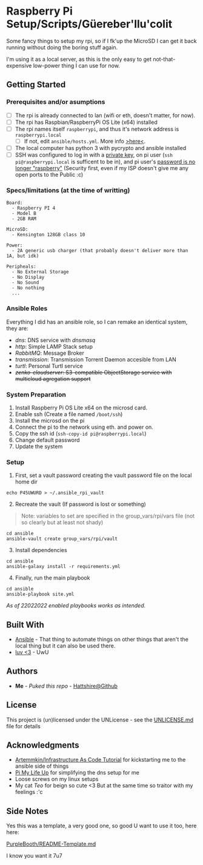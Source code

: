 # Raspberry Pi Setup/Scripts/Güereber'llu'colit

Some fancy things to setup my rpi, so if I fk'up the MicroSD I can get it back running without doing the boring stuff again.

I'm using it as a local server, as this is the only easy to get not-that-expensive low-power thing I can use for now.

## Getting Started

### Prerequisites and/or asumptions

* [ ] The rpi is already connected to lan (wifi or eth, doesn't matter, for now).
* [ ] The rpi has Raspbian/RaspberryPi OS Lite (x64) installed
* [ ] The rpi names itself `raspberrypi`, and thus it's network address is `raspberrypi.local`
  * [ ] If not, edit `ansible/hosts.yml`. More info [>here<](https://docs.ansible.com/ansible/latest/user_guide/intro_inventory.html#hosts-in-multiple-groups).
* [ ] The local computer has python 3 with pycrypto and ansible installed
* [ ] SSH was configured to log in with a [private key](https://www.ssh.com/ssh/copy-id#copy-the-key-to-a-server), on pi user (`ssh pi@raspberrypi.local` is sufficent to be in), and pi user's [password is no longer "raspberry"](https://www.shellhacks.com/raspberry-pi-default-password-how-to-change/) (Security first, even if my ISP doesn't give me any open ports to the Public :c)

### Specs/limitations (at the time of writting)

```
Board:
  - Raspberry PI 4
  - Model B
  - 2GB RAM

MicroSD: 
  - Kensington 128GB class 10

Power:
  - 2A generic usb charger (that probably doesn't deliver more than 1A, but idk)

Peripheals:
  - No External Storage
  - No Display
  - No Sound
  - No nothing
  ...

```

### Ansible Roles

Everything I did has an ansible role, so I can remake an identical system, they are:

* _dns_: DNS service with _dnsmasq_
* _http_: Simple LAMP Stack setup
* _RabbitMQ_: Message Broker
* _transmission_: Transmission Torrent Daemon accesible from LAN
* _turtl_: Personal Turtl service
* ~~_zenko-cloudserver_: S3-compatible ObjectStorage service with multicloud agregation support~~

### System Preparation

1. Install Raspberry Pi OS Lite x64 on the microsd card.
2. Enable ssh (Create a file named `/boot/ssh`)
3. Install the microsd on the pi
4. Connect the pi to the network using eth. and power on.
5. Copy the ssh id (`ssh-copy-id pi@raspberrypi.local`)
6. Change default password
7. Update the system

### Setup

1. First, set a vault password creating the vault password file on the local home dir

```
echo P45UWURD > ~/.ansible_rpi_vault
```

2. Recreate the vault (If password is lost or something)

> Note: variables to set are specified in the group_vars/rpi/vars file (not so clearly but at least not shady)

```
cd ansible
ansible-vault create group_vars/rpi/vault
```

3. Install dependencies

```
cd ansible
ansible-galaxy install -r requirements.yml
```

4. Finally, run the main playbook

```
cd ansible
ansible-playbook site.yml
```

_As of 22022022 enabled playbooks works as intended._

## Built With

* [Ansible](https://docs.ansible.com/) - That thing to automate things on other things that aren't the local thing but it can also be used there.
* [luv <3](https://uwu.email/) - UwU

## Authors

* **Me** - *Puked this repo* - [Hattshire@Github](https://github.com/Hattshire)

## License

This project is (un)licensed under the UNLicense - see the [UNLICENSE.md](UNLICENSE.md) file for details

## Acknowledgments

* [Artemmkin/Infrastructure As Code Tutorial](https://github.com/Artemmkin/infrastructure-as-code-tutorial) for kickstarting me to the ansible side of things
* [Pi My Life Up](https://pimylifeup.com/) for simplifying the dns setup for me
* Loose screws on my linux setups
* My cat _Teo_ for beign so cute <3 But at the same time so traitor with my feelings :'c

## Side Notes

Yes this was a template, a very good one, so good U want to use it too, here here:

[PurpleBooth/README-Template.md](https://gist.github.com/PurpleBooth/109311bb0361f32d87a2)

I know you want it 7u7
